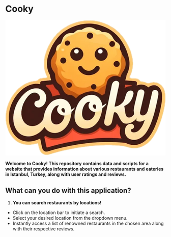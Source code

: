 # Cooky

![Cooky Logo](images/Konu.png)

**Welcome to Cooky! This repository contains data and scripts for a website that provides information about various restaurants and eateries in Istanbul, Turkey, along with user ratings and reviews.**

## What can you do with this application?

1. **You can search restaurants by locations!**
   
* Click on the location bar to initiate a search.
* Select your desired location from the dropdown menu.
* Instantly access a list of renowned restaurants in the chosen area along with their respective reviews.




